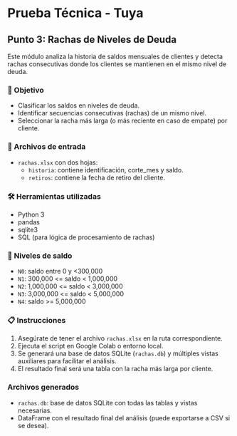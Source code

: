 # Prueba Técnica - Tuya

## Punto 3: Rachas de Niveles de Deuda

Este módulo analiza la historia de saldos mensuales de clientes y detecta rachas consecutivas donde los clientes se mantienen en el mismo nivel de deuda.

### 📌 Objetivo

- Clasificar los saldos en niveles de deuda.
- Identificar secuencias consecutivas (rachas) de un mismo nivel.
- Seleccionar la racha más larga (o más reciente en caso de empate) por cliente.

### 📂 Archivos de entrada

- `rachas.xlsx` con dos hojas:
  - `historia`: contiene identificación, corte_mes y saldo.
  - `retiros`: contiene la fecha de retiro del cliente.

### 🛠️ Herramientas utilizadas

- Python 3
- pandas
- sqlite3
- SQL (para lógica de procesamiento de rachas)

### 🧮 Niveles de saldo

- `N0`: saldo entre 0 y <300,000
- `N1`: 300,000 <= saldo < 1,000,000
- `N2`: 1,000,000 <= saldo < 3,000,000
- `N3`: 3,000,000 <= saldo < 5,000,000
- `N4`: saldo >= 5,000,000

### 📋 Instrucciones

1. Asegúrate de tener el archivo `rachas.xlsx` en la ruta correspondiente.
2. Ejecuta el script en Google Colab o entorno local.
3. Se generará una base de datos SQLite (`rachas.db`) y múltiples vistas auxiliares para facilitar el análisis.
4. El resultado final será una tabla con la racha más larga por cliente.

### Archivos generados

- `rachas.db`: base de datos SQLite con todas las tablas y vistas necesarias.
- DataFrame con el resultado final del análisis (puede exportarse a CSV si se desea).

